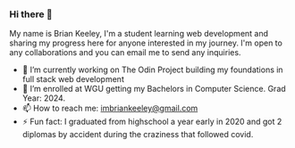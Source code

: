 ### Hi there 👋

My name is Brian Keeley, I'm a student learning web development and sharing my progress here for anyone interested in my journey.
I'm open to any collaborations and you can email me to send any inquiries.

- 🔭 I’m currently working on The Odin Project building my foundations in full stack web development
- 🌱 I’m enrolled at WGU getting my Bachelors in Computer Science. Grad Year: 2024.
- 📫 How to reach me: imbriankeeley@gmail.com
- ⚡ Fun fact: I graduated from highschool a year early in 2020 and got 2 diplomas by accident during the craziness that followed covid.
